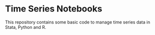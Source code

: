 # Time Series Notebooks
This repository contains some basic code to manage time series data in Stata, Python and R.
